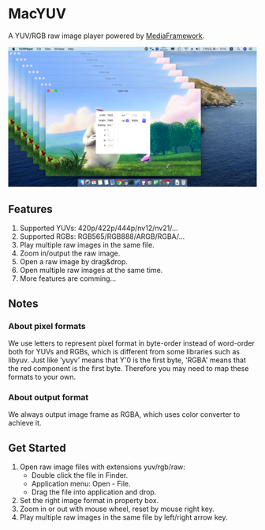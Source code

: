 # MacYUV

A YUV/RGB raw image player powered by [MediaFramework](https://github.com/mtdcy/MediaFramework).

![](app.jpg?raw=true)

## Features

1. Supported YUVs: 420p/422p/444p/nv12/nv21/...
2. Supported RGBs: RGB565/RGB888/ARGB/RGBA/...
3. Play multiple raw images in the same file.
4. Zoom in/output the raw image.
5. Open a raw image by drag&drop.
6. Open multiple raw images at the same time.
7. More features are comming...


## Notes

### About pixel formats

We use letters to represent pixel format in byte-order instead of word-order both for YUVs and RGBs, which is different from some libraries such as libyuv. Just like 'yuyv' means that Y'0 is the first byte, 'RGBA' means that the red component is the first byte. Therefore you may need to map these formats to your own. 

### About output format 

We always output image frame as RGBA, which uses color converter to achieve it. 

## Get Started

1. Open raw image files with extensions yuv/rgb/raw:
    * Double click the file in Finder.
    * Application menu: Open - File.
    * Drag the file into application and drop.
2. Set the right image format in property box.
3. Zoom in or out with mouse wheel, reset by mouse right key.
4. Play multiple raw images in the same file by left/right arrow key.

